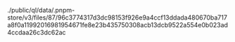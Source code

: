 ./public/ql/data/.pnpm-store/v3/files/87/96c3774317d3dc98153f926e9a4ccf13ddada480670ba717a8f0a11992016981954671fe8e23b435750308acb13dcb9522a554e0b023ad4ccdaa26c3dc62ac